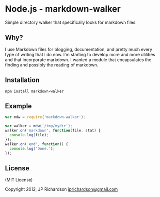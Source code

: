 Node.js - markdown-walker
================

Simple directory walker that specifically looks for markdown files.


Why?
----

I use Markdown files for blogging, documentation, and pretty much every type of writing that I do now. I'm starting to develop more and more utilities and that incorporate markdown. I wanted a module that encapsulates the finding and possibly the reading of markdown.


Installation
------------

    npm install markdown-walker



Example
------

```javascript
var mdw = require('markdown-walker');

var walker = mdw('/tmp/mydir');
walker.on('markdown', function(file, stat) {
  console.log(file);
});
walker.on('end', function() {
  console.log('Done.');
});
```

License
-------

(MIT License)

Copyright 2012, JP Richardson  <jprichardson@gmail.com>


